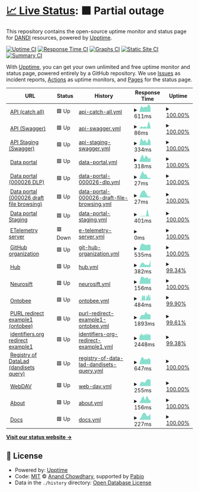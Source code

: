 # [📈 Live Status](https://status.dandiarchive.org): <!--live status--> **🟧 Partial outage**

This repository contains the open-source uptime monitor and status page for [DANDI](https://dandiarchive.org) resources, powered by [Upptime](https://github.com/upptime/upptime).

[![Uptime CI](https://github.com/dandi/upptime/workflows/Uptime%20CI/badge.svg)](https://github.com/dandi/upptime/actions?query=workflow%3A%22Uptime+CI%22)
[![Response Time CI](https://github.com/dandi/upptime/workflows/Response%20Time%20CI/badge.svg)](https://github.com/dandi/upptime/actions?query=workflow%3A%22Response+Time+CI%22)
[![Graphs CI](https://github.com/dandi/upptime/workflows/Graphs%20CI/badge.svg)](https://github.com/dandi/upptime/actions?query=workflow%3A%22Graphs+CI%22)
[![Static Site CI](https://github.com/dandi/upptime/workflows/Static%20Site%20CI/badge.svg)](https://github.com/dandi/upptime/actions?query=workflow%3A%22Static+Site+CI%22)
[![Summary CI](https://github.com/dandi/upptime/workflows/Summary%20CI/badge.svg)](https://github.com/dandi/upptime/actions?query=workflow%3A%22Summary+CI%22)

With [Upptime](https://upptime.js.org), you can get your own unlimited and free uptime monitor and status page, powered entirely by a GitHub repository. We use [Issues](https://github.com/dandi/upptime/issues) as incident reports, [Actions](https://github.com/dandi/upptime/actions) as uptime monitors, and [Pages](https://status.dandiarchive.org) for the status page.

<!--start: status pages-->
<!-- This summary is generated by Upptime (https://github.com/upptime/upptime) -->
<!-- Do not edit this manually, your changes will be overwritten -->
<!-- prettier-ignore -->
| URL | Status | History | Response Time | Uptime |
| --- | ------ | ------- | ------------- | ------ |
| <img alt="" src="https://icons.duckduckgo.com/ip3/api.dandiarchive.org.ico" height="13"> [API (catch all)](https://api.dandiarchive.org/) | 🟩 Up | [api-catch-all.yml](https://github.com/dandi/upptime/commits/HEAD/history/api-catch-all.yml) | <details><summary><img alt="Response time graph" src="./graphs/api-catch-all/response-time-week.png" height="20"> 611ms</summary><br><a href="https://status.dandiarchive.org/history/api-catch-all"><img alt="Response time 348" src="https://img.shields.io/endpoint?url=https%3A%2F%2Fraw.githubusercontent.com%2Fdandi%2Fupptime%2FHEAD%2Fapi%2Fapi-catch-all%2Fresponse-time.json"></a><br><a href="https://status.dandiarchive.org/history/api-catch-all"><img alt="24-hour response time 238" src="https://img.shields.io/endpoint?url=https%3A%2F%2Fraw.githubusercontent.com%2Fdandi%2Fupptime%2FHEAD%2Fapi%2Fapi-catch-all%2Fresponse-time-day.json"></a><br><a href="https://status.dandiarchive.org/history/api-catch-all"><img alt="7-day response time 611" src="https://img.shields.io/endpoint?url=https%3A%2F%2Fraw.githubusercontent.com%2Fdandi%2Fupptime%2FHEAD%2Fapi%2Fapi-catch-all%2Fresponse-time-week.json"></a><br><a href="https://status.dandiarchive.org/history/api-catch-all"><img alt="30-day response time 407" src="https://img.shields.io/endpoint?url=https%3A%2F%2Fraw.githubusercontent.com%2Fdandi%2Fupptime%2FHEAD%2Fapi%2Fapi-catch-all%2Fresponse-time-month.json"></a><br><a href="https://status.dandiarchive.org/history/api-catch-all"><img alt="1-year response time 356" src="https://img.shields.io/endpoint?url=https%3A%2F%2Fraw.githubusercontent.com%2Fdandi%2Fupptime%2FHEAD%2Fapi%2Fapi-catch-all%2Fresponse-time-year.json"></a></details> | <details><summary><a href="https://status.dandiarchive.org/history/api-catch-all">100.00%</a></summary><a href="https://status.dandiarchive.org/history/api-catch-all"><img alt="All-time uptime 99.92%" src="https://img.shields.io/endpoint?url=https%3A%2F%2Fraw.githubusercontent.com%2Fdandi%2Fupptime%2FHEAD%2Fapi%2Fapi-catch-all%2Fuptime.json"></a><br><a href="https://status.dandiarchive.org/history/api-catch-all"><img alt="24-hour uptime 100.00%" src="https://img.shields.io/endpoint?url=https%3A%2F%2Fraw.githubusercontent.com%2Fdandi%2Fupptime%2FHEAD%2Fapi%2Fapi-catch-all%2Fuptime-day.json"></a><br><a href="https://status.dandiarchive.org/history/api-catch-all"><img alt="7-day uptime 100.00%" src="https://img.shields.io/endpoint?url=https%3A%2F%2Fraw.githubusercontent.com%2Fdandi%2Fupptime%2FHEAD%2Fapi%2Fapi-catch-all%2Fuptime-week.json"></a><br><a href="https://status.dandiarchive.org/history/api-catch-all"><img alt="30-day uptime 99.98%" src="https://img.shields.io/endpoint?url=https%3A%2F%2Fraw.githubusercontent.com%2Fdandi%2Fupptime%2FHEAD%2Fapi%2Fapi-catch-all%2Fuptime-month.json"></a><br><a href="https://status.dandiarchive.org/history/api-catch-all"><img alt="1-year uptime 99.97%" src="https://img.shields.io/endpoint?url=https%3A%2F%2Fraw.githubusercontent.com%2Fdandi%2Fupptime%2FHEAD%2Fapi%2Fapi-catch-all%2Fuptime-year.json"></a></details>
| <img alt="" src="https://icons.duckduckgo.com/ip3/api.dandiarchive.org.ico" height="13"> [API (Swagger)](https://api.dandiarchive.org/swagger/) | 🟩 Up | [api-swagger.yml](https://github.com/dandi/upptime/commits/HEAD/history/api-swagger.yml) | <details><summary><img alt="Response time graph" src="./graphs/api-swagger/response-time-week.png" height="20"> 86ms</summary><br><a href="https://status.dandiarchive.org/history/api-swagger"><img alt="Response time 43" src="https://img.shields.io/endpoint?url=https%3A%2F%2Fraw.githubusercontent.com%2Fdandi%2Fupptime%2FHEAD%2Fapi%2Fapi-swagger%2Fresponse-time.json"></a><br><a href="https://status.dandiarchive.org/history/api-swagger"><img alt="24-hour response time 38" src="https://img.shields.io/endpoint?url=https%3A%2F%2Fraw.githubusercontent.com%2Fdandi%2Fupptime%2FHEAD%2Fapi%2Fapi-swagger%2Fresponse-time-day.json"></a><br><a href="https://status.dandiarchive.org/history/api-swagger"><img alt="7-day response time 86" src="https://img.shields.io/endpoint?url=https%3A%2F%2Fraw.githubusercontent.com%2Fdandi%2Fupptime%2FHEAD%2Fapi%2Fapi-swagger%2Fresponse-time-week.json"></a><br><a href="https://status.dandiarchive.org/history/api-swagger"><img alt="30-day response time 89" src="https://img.shields.io/endpoint?url=https%3A%2F%2Fraw.githubusercontent.com%2Fdandi%2Fupptime%2FHEAD%2Fapi%2Fapi-swagger%2Fresponse-time-month.json"></a><br><a href="https://status.dandiarchive.org/history/api-swagger"><img alt="1-year response time 45" src="https://img.shields.io/endpoint?url=https%3A%2F%2Fraw.githubusercontent.com%2Fdandi%2Fupptime%2FHEAD%2Fapi%2Fapi-swagger%2Fresponse-time-year.json"></a></details> | <details><summary><a href="https://status.dandiarchive.org/history/api-swagger">100.00%</a></summary><a href="https://status.dandiarchive.org/history/api-swagger"><img alt="All-time uptime 99.92%" src="https://img.shields.io/endpoint?url=https%3A%2F%2Fraw.githubusercontent.com%2Fdandi%2Fupptime%2FHEAD%2Fapi%2Fapi-swagger%2Fuptime.json"></a><br><a href="https://status.dandiarchive.org/history/api-swagger"><img alt="24-hour uptime 100.00%" src="https://img.shields.io/endpoint?url=https%3A%2F%2Fraw.githubusercontent.com%2Fdandi%2Fupptime%2FHEAD%2Fapi%2Fapi-swagger%2Fuptime-day.json"></a><br><a href="https://status.dandiarchive.org/history/api-swagger"><img alt="7-day uptime 100.00%" src="https://img.shields.io/endpoint?url=https%3A%2F%2Fraw.githubusercontent.com%2Fdandi%2Fupptime%2FHEAD%2Fapi%2Fapi-swagger%2Fuptime-week.json"></a><br><a href="https://status.dandiarchive.org/history/api-swagger"><img alt="30-day uptime 99.98%" src="https://img.shields.io/endpoint?url=https%3A%2F%2Fraw.githubusercontent.com%2Fdandi%2Fupptime%2FHEAD%2Fapi%2Fapi-swagger%2Fuptime-month.json"></a><br><a href="https://status.dandiarchive.org/history/api-swagger"><img alt="1-year uptime 99.97%" src="https://img.shields.io/endpoint?url=https%3A%2F%2Fraw.githubusercontent.com%2Fdandi%2Fupptime%2FHEAD%2Fapi%2Fapi-swagger%2Fuptime-year.json"></a></details>
| <img alt="" src="https://icons.duckduckgo.com/ip3/api-staging.dandiarchive.org.ico" height="13"> [API Staging (Swagger)](https://api-staging.dandiarchive.org/swagger/) | 🟩 Up | [api-staging-swagger.yml](https://github.com/dandi/upptime/commits/HEAD/history/api-staging-swagger.yml) | <details><summary><img alt="Response time graph" src="./graphs/api-staging-swagger/response-time-week.png" height="20"> 334ms</summary><br><a href="https://status.dandiarchive.org/history/api-staging-swagger"><img alt="Response time 290" src="https://img.shields.io/endpoint?url=https%3A%2F%2Fraw.githubusercontent.com%2Fdandi%2Fupptime%2FHEAD%2Fapi%2Fapi-staging-swagger%2Fresponse-time.json"></a><br><a href="https://status.dandiarchive.org/history/api-staging-swagger"><img alt="24-hour response time 259" src="https://img.shields.io/endpoint?url=https%3A%2F%2Fraw.githubusercontent.com%2Fdandi%2Fupptime%2FHEAD%2Fapi%2Fapi-staging-swagger%2Fresponse-time-day.json"></a><br><a href="https://status.dandiarchive.org/history/api-staging-swagger"><img alt="7-day response time 334" src="https://img.shields.io/endpoint?url=https%3A%2F%2Fraw.githubusercontent.com%2Fdandi%2Fupptime%2FHEAD%2Fapi%2Fapi-staging-swagger%2Fresponse-time-week.json"></a><br><a href="https://status.dandiarchive.org/history/api-staging-swagger"><img alt="30-day response time 362" src="https://img.shields.io/endpoint?url=https%3A%2F%2Fraw.githubusercontent.com%2Fdandi%2Fupptime%2FHEAD%2Fapi%2Fapi-staging-swagger%2Fresponse-time-month.json"></a><br><a href="https://status.dandiarchive.org/history/api-staging-swagger"><img alt="1-year response time 298" src="https://img.shields.io/endpoint?url=https%3A%2F%2Fraw.githubusercontent.com%2Fdandi%2Fupptime%2FHEAD%2Fapi%2Fapi-staging-swagger%2Fresponse-time-year.json"></a></details> | <details><summary><a href="https://status.dandiarchive.org/history/api-staging-swagger">100.00%</a></summary><a href="https://status.dandiarchive.org/history/api-staging-swagger"><img alt="All-time uptime 99.94%" src="https://img.shields.io/endpoint?url=https%3A%2F%2Fraw.githubusercontent.com%2Fdandi%2Fupptime%2FHEAD%2Fapi%2Fapi-staging-swagger%2Fuptime.json"></a><br><a href="https://status.dandiarchive.org/history/api-staging-swagger"><img alt="24-hour uptime 100.00%" src="https://img.shields.io/endpoint?url=https%3A%2F%2Fraw.githubusercontent.com%2Fdandi%2Fupptime%2FHEAD%2Fapi%2Fapi-staging-swagger%2Fuptime-day.json"></a><br><a href="https://status.dandiarchive.org/history/api-staging-swagger"><img alt="7-day uptime 100.00%" src="https://img.shields.io/endpoint?url=https%3A%2F%2Fraw.githubusercontent.com%2Fdandi%2Fupptime%2FHEAD%2Fapi%2Fapi-staging-swagger%2Fuptime-week.json"></a><br><a href="https://status.dandiarchive.org/history/api-staging-swagger"><img alt="30-day uptime 99.98%" src="https://img.shields.io/endpoint?url=https%3A%2F%2Fraw.githubusercontent.com%2Fdandi%2Fupptime%2FHEAD%2Fapi%2Fapi-staging-swagger%2Fuptime-month.json"></a><br><a href="https://status.dandiarchive.org/history/api-staging-swagger"><img alt="1-year uptime 99.98%" src="https://img.shields.io/endpoint?url=https%3A%2F%2Fraw.githubusercontent.com%2Fdandi%2Fupptime%2FHEAD%2Fapi%2Fapi-staging-swagger%2Fuptime-year.json"></a></details>
| <img alt="" src="https://icons.duckduckgo.com/ip3/dandiarchive.org.ico" height="13"> [Data portal](https://dandiarchive.org/) | 🟩 Up | [data-portal.yml](https://github.com/dandi/upptime/commits/HEAD/history/data-portal.yml) | <details><summary><img alt="Response time graph" src="./graphs/data-portal/response-time-week.png" height="20"> 318ms</summary><br><a href="https://status.dandiarchive.org/history/data-portal"><img alt="Response time 226" src="https://img.shields.io/endpoint?url=https%3A%2F%2Fraw.githubusercontent.com%2Fdandi%2Fupptime%2FHEAD%2Fapi%2Fdata-portal%2Fresponse-time.json"></a><br><a href="https://status.dandiarchive.org/history/data-portal"><img alt="24-hour response time 698" src="https://img.shields.io/endpoint?url=https%3A%2F%2Fraw.githubusercontent.com%2Fdandi%2Fupptime%2FHEAD%2Fapi%2Fdata-portal%2Fresponse-time-day.json"></a><br><a href="https://status.dandiarchive.org/history/data-portal"><img alt="7-day response time 318" src="https://img.shields.io/endpoint?url=https%3A%2F%2Fraw.githubusercontent.com%2Fdandi%2Fupptime%2FHEAD%2Fapi%2Fdata-portal%2Fresponse-time-week.json"></a><br><a href="https://status.dandiarchive.org/history/data-portal"><img alt="30-day response time 267" src="https://img.shields.io/endpoint?url=https%3A%2F%2Fraw.githubusercontent.com%2Fdandi%2Fupptime%2FHEAD%2Fapi%2Fdata-portal%2Fresponse-time-month.json"></a><br><a href="https://status.dandiarchive.org/history/data-portal"><img alt="1-year response time 237" src="https://img.shields.io/endpoint?url=https%3A%2F%2Fraw.githubusercontent.com%2Fdandi%2Fupptime%2FHEAD%2Fapi%2Fdata-portal%2Fresponse-time-year.json"></a></details> | <details><summary><a href="https://status.dandiarchive.org/history/data-portal">100.00%</a></summary><a href="https://status.dandiarchive.org/history/data-portal"><img alt="All-time uptime 99.98%" src="https://img.shields.io/endpoint?url=https%3A%2F%2Fraw.githubusercontent.com%2Fdandi%2Fupptime%2FHEAD%2Fapi%2Fdata-portal%2Fuptime.json"></a><br><a href="https://status.dandiarchive.org/history/data-portal"><img alt="24-hour uptime 100.00%" src="https://img.shields.io/endpoint?url=https%3A%2F%2Fraw.githubusercontent.com%2Fdandi%2Fupptime%2FHEAD%2Fapi%2Fdata-portal%2Fuptime-day.json"></a><br><a href="https://status.dandiarchive.org/history/data-portal"><img alt="7-day uptime 100.00%" src="https://img.shields.io/endpoint?url=https%3A%2F%2Fraw.githubusercontent.com%2Fdandi%2Fupptime%2FHEAD%2Fapi%2Fdata-portal%2Fuptime-week.json"></a><br><a href="https://status.dandiarchive.org/history/data-portal"><img alt="30-day uptime 99.96%" src="https://img.shields.io/endpoint?url=https%3A%2F%2Fraw.githubusercontent.com%2Fdandi%2Fupptime%2FHEAD%2Fapi%2Fdata-portal%2Fuptime-month.json"></a><br><a href="https://status.dandiarchive.org/history/data-portal"><img alt="1-year uptime 99.98%" src="https://img.shields.io/endpoint?url=https%3A%2F%2Fraw.githubusercontent.com%2Fdandi%2Fupptime%2FHEAD%2Fapi%2Fdata-portal%2Fuptime-year.json"></a></details>
| <img alt="" src="https://icons.duckduckgo.com/ip3/dandiarchive.org.ico" height="13"> [Data portal (000026 DLP)](https://dandiarchive.org/dandiset/000026) | 🟩 Up | [data-portal-000026-dlp.yml](https://github.com/dandi/upptime/commits/HEAD/history/data-portal-000026-dlp.yml) | <details><summary><img alt="Response time graph" src="./graphs/data-portal-000026-dlp/response-time-week.png" height="20"> 27ms</summary><br><a href="https://status.dandiarchive.org/history/data-portal-000026-dlp"><img alt="Response time 25" src="https://img.shields.io/endpoint?url=https%3A%2F%2Fraw.githubusercontent.com%2Fdandi%2Fupptime%2FHEAD%2Fapi%2Fdata-portal-000026-dlp%2Fresponse-time.json"></a><br><a href="https://status.dandiarchive.org/history/data-portal-000026-dlp"><img alt="24-hour response time 31" src="https://img.shields.io/endpoint?url=https%3A%2F%2Fraw.githubusercontent.com%2Fdandi%2Fupptime%2FHEAD%2Fapi%2Fdata-portal-000026-dlp%2Fresponse-time-day.json"></a><br><a href="https://status.dandiarchive.org/history/data-portal-000026-dlp"><img alt="7-day response time 27" src="https://img.shields.io/endpoint?url=https%3A%2F%2Fraw.githubusercontent.com%2Fdandi%2Fupptime%2FHEAD%2Fapi%2Fdata-portal-000026-dlp%2Fresponse-time-week.json"></a><br><a href="https://status.dandiarchive.org/history/data-portal-000026-dlp"><img alt="30-day response time 25" src="https://img.shields.io/endpoint?url=https%3A%2F%2Fraw.githubusercontent.com%2Fdandi%2Fupptime%2FHEAD%2Fapi%2Fdata-portal-000026-dlp%2Fresponse-time-month.json"></a><br><a href="https://status.dandiarchive.org/history/data-portal-000026-dlp"><img alt="1-year response time 25" src="https://img.shields.io/endpoint?url=https%3A%2F%2Fraw.githubusercontent.com%2Fdandi%2Fupptime%2FHEAD%2Fapi%2Fdata-portal-000026-dlp%2Fresponse-time-year.json"></a></details> | <details><summary><a href="https://status.dandiarchive.org/history/data-portal-000026-dlp">100.00%</a></summary><a href="https://status.dandiarchive.org/history/data-portal-000026-dlp"><img alt="All-time uptime 99.97%" src="https://img.shields.io/endpoint?url=https%3A%2F%2Fraw.githubusercontent.com%2Fdandi%2Fupptime%2FHEAD%2Fapi%2Fdata-portal-000026-dlp%2Fuptime.json"></a><br><a href="https://status.dandiarchive.org/history/data-portal-000026-dlp"><img alt="24-hour uptime 100.00%" src="https://img.shields.io/endpoint?url=https%3A%2F%2Fraw.githubusercontent.com%2Fdandi%2Fupptime%2FHEAD%2Fapi%2Fdata-portal-000026-dlp%2Fuptime-day.json"></a><br><a href="https://status.dandiarchive.org/history/data-portal-000026-dlp"><img alt="7-day uptime 100.00%" src="https://img.shields.io/endpoint?url=https%3A%2F%2Fraw.githubusercontent.com%2Fdandi%2Fupptime%2FHEAD%2Fapi%2Fdata-portal-000026-dlp%2Fuptime-week.json"></a><br><a href="https://status.dandiarchive.org/history/data-portal-000026-dlp"><img alt="30-day uptime 99.96%" src="https://img.shields.io/endpoint?url=https%3A%2F%2Fraw.githubusercontent.com%2Fdandi%2Fupptime%2FHEAD%2Fapi%2Fdata-portal-000026-dlp%2Fuptime-month.json"></a><br><a href="https://status.dandiarchive.org/history/data-portal-000026-dlp"><img alt="1-year uptime 99.97%" src="https://img.shields.io/endpoint?url=https%3A%2F%2Fraw.githubusercontent.com%2Fdandi%2Fupptime%2FHEAD%2Fapi%2Fdata-portal-000026-dlp%2Fuptime-year.json"></a></details>
| <img alt="" src="https://icons.duckduckgo.com/ip3/dandiarchive.org.ico" height="13"> [Data portal (000026 draft file browsing)](https://dandiarchive.org/dandiset/000026/draft/files) | 🟩 Up | [data-portal-000026-draft-file-browsing.yml](https://github.com/dandi/upptime/commits/HEAD/history/data-portal-000026-draft-file-browsing.yml) | <details><summary><img alt="Response time graph" src="./graphs/data-portal-000026-draft-file-browsing/response-time-week.png" height="20"> 27ms</summary><br><a href="https://status.dandiarchive.org/history/data-portal-000026-draft-file-browsing"><img alt="Response time 23" src="https://img.shields.io/endpoint?url=https%3A%2F%2Fraw.githubusercontent.com%2Fdandi%2Fupptime%2FHEAD%2Fapi%2Fdata-portal-000026-draft-file-browsing%2Fresponse-time.json"></a><br><a href="https://status.dandiarchive.org/history/data-portal-000026-draft-file-browsing"><img alt="24-hour response time 36" src="https://img.shields.io/endpoint?url=https%3A%2F%2Fraw.githubusercontent.com%2Fdandi%2Fupptime%2FHEAD%2Fapi%2Fdata-portal-000026-draft-file-browsing%2Fresponse-time-day.json"></a><br><a href="https://status.dandiarchive.org/history/data-portal-000026-draft-file-browsing"><img alt="7-day response time 27" src="https://img.shields.io/endpoint?url=https%3A%2F%2Fraw.githubusercontent.com%2Fdandi%2Fupptime%2FHEAD%2Fapi%2Fdata-portal-000026-draft-file-browsing%2Fresponse-time-week.json"></a><br><a href="https://status.dandiarchive.org/history/data-portal-000026-draft-file-browsing"><img alt="30-day response time 25" src="https://img.shields.io/endpoint?url=https%3A%2F%2Fraw.githubusercontent.com%2Fdandi%2Fupptime%2FHEAD%2Fapi%2Fdata-portal-000026-draft-file-browsing%2Fresponse-time-month.json"></a><br><a href="https://status.dandiarchive.org/history/data-portal-000026-draft-file-browsing"><img alt="1-year response time 23" src="https://img.shields.io/endpoint?url=https%3A%2F%2Fraw.githubusercontent.com%2Fdandi%2Fupptime%2FHEAD%2Fapi%2Fdata-portal-000026-draft-file-browsing%2Fresponse-time-year.json"></a></details> | <details><summary><a href="https://status.dandiarchive.org/history/data-portal-000026-draft-file-browsing">100.00%</a></summary><a href="https://status.dandiarchive.org/history/data-portal-000026-draft-file-browsing"><img alt="All-time uptime 99.99%" src="https://img.shields.io/endpoint?url=https%3A%2F%2Fraw.githubusercontent.com%2Fdandi%2Fupptime%2FHEAD%2Fapi%2Fdata-portal-000026-draft-file-browsing%2Fuptime.json"></a><br><a href="https://status.dandiarchive.org/history/data-portal-000026-draft-file-browsing"><img alt="24-hour uptime 100.00%" src="https://img.shields.io/endpoint?url=https%3A%2F%2Fraw.githubusercontent.com%2Fdandi%2Fupptime%2FHEAD%2Fapi%2Fdata-portal-000026-draft-file-browsing%2Fuptime-day.json"></a><br><a href="https://status.dandiarchive.org/history/data-portal-000026-draft-file-browsing"><img alt="7-day uptime 100.00%" src="https://img.shields.io/endpoint?url=https%3A%2F%2Fraw.githubusercontent.com%2Fdandi%2Fupptime%2FHEAD%2Fapi%2Fdata-portal-000026-draft-file-browsing%2Fuptime-week.json"></a><br><a href="https://status.dandiarchive.org/history/data-portal-000026-draft-file-browsing"><img alt="30-day uptime 99.96%" src="https://img.shields.io/endpoint?url=https%3A%2F%2Fraw.githubusercontent.com%2Fdandi%2Fupptime%2FHEAD%2Fapi%2Fdata-portal-000026-draft-file-browsing%2Fuptime-month.json"></a><br><a href="https://status.dandiarchive.org/history/data-portal-000026-draft-file-browsing"><img alt="1-year uptime 99.99%" src="https://img.shields.io/endpoint?url=https%3A%2F%2Fraw.githubusercontent.com%2Fdandi%2Fupptime%2FHEAD%2Fapi%2Fdata-portal-000026-draft-file-browsing%2Fuptime-year.json"></a></details>
| <img alt="" src="https://icons.duckduckgo.com/ip3/gui-staging.dandiarchive.org.ico" height="13"> [Data portal Staging](https://gui-staging.dandiarchive.org/) | 🟩 Up | [data-portal-staging.yml](https://github.com/dandi/upptime/commits/HEAD/history/data-portal-staging.yml) | <details><summary><img alt="Response time graph" src="./graphs/data-portal-staging/response-time-week.png" height="20"> 401ms</summary><br><a href="https://status.dandiarchive.org/history/data-portal-staging"><img alt="Response time 380" src="https://img.shields.io/endpoint?url=https%3A%2F%2Fraw.githubusercontent.com%2Fdandi%2Fupptime%2FHEAD%2Fapi%2Fdata-portal-staging%2Fresponse-time.json"></a><br><a href="https://status.dandiarchive.org/history/data-portal-staging"><img alt="24-hour response time 204" src="https://img.shields.io/endpoint?url=https%3A%2F%2Fraw.githubusercontent.com%2Fdandi%2Fupptime%2FHEAD%2Fapi%2Fdata-portal-staging%2Fresponse-time-day.json"></a><br><a href="https://status.dandiarchive.org/history/data-portal-staging"><img alt="7-day response time 401" src="https://img.shields.io/endpoint?url=https%3A%2F%2Fraw.githubusercontent.com%2Fdandi%2Fupptime%2FHEAD%2Fapi%2Fdata-portal-staging%2Fresponse-time-week.json"></a><br><a href="https://status.dandiarchive.org/history/data-portal-staging"><img alt="30-day response time 862" src="https://img.shields.io/endpoint?url=https%3A%2F%2Fraw.githubusercontent.com%2Fdandi%2Fupptime%2FHEAD%2Fapi%2Fdata-portal-staging%2Fresponse-time-month.json"></a><br><a href="https://status.dandiarchive.org/history/data-portal-staging"><img alt="1-year response time 417" src="https://img.shields.io/endpoint?url=https%3A%2F%2Fraw.githubusercontent.com%2Fdandi%2Fupptime%2FHEAD%2Fapi%2Fdata-portal-staging%2Fresponse-time-year.json"></a></details> | <details><summary><a href="https://status.dandiarchive.org/history/data-portal-staging">100.00%</a></summary><a href="https://status.dandiarchive.org/history/data-portal-staging"><img alt="All-time uptime 99.99%" src="https://img.shields.io/endpoint?url=https%3A%2F%2Fraw.githubusercontent.com%2Fdandi%2Fupptime%2FHEAD%2Fapi%2Fdata-portal-staging%2Fuptime.json"></a><br><a href="https://status.dandiarchive.org/history/data-portal-staging"><img alt="24-hour uptime 100.00%" src="https://img.shields.io/endpoint?url=https%3A%2F%2Fraw.githubusercontent.com%2Fdandi%2Fupptime%2FHEAD%2Fapi%2Fdata-portal-staging%2Fuptime-day.json"></a><br><a href="https://status.dandiarchive.org/history/data-portal-staging"><img alt="7-day uptime 100.00%" src="https://img.shields.io/endpoint?url=https%3A%2F%2Fraw.githubusercontent.com%2Fdandi%2Fupptime%2FHEAD%2Fapi%2Fdata-portal-staging%2Fuptime-week.json"></a><br><a href="https://status.dandiarchive.org/history/data-portal-staging"><img alt="30-day uptime 99.94%" src="https://img.shields.io/endpoint?url=https%3A%2F%2Fraw.githubusercontent.com%2Fdandi%2Fupptime%2FHEAD%2Fapi%2Fdata-portal-staging%2Fuptime-month.json"></a><br><a href="https://status.dandiarchive.org/history/data-portal-staging"><img alt="1-year uptime 99.99%" src="https://img.shields.io/endpoint?url=https%3A%2F%2Fraw.githubusercontent.com%2Fdandi%2Fupptime%2FHEAD%2Fapi%2Fdata-portal-staging%2Fuptime-year.json"></a></details>
| <img alt="" src="https://icons.duckduckgo.com/ip3/etelemetry.dandiarchive.org.ico" height="13"> [ETelemetry server](https://etelemetry.dandiarchive.org/) | 🟥 Down | [e-telemetry-server.yml](https://github.com/dandi/upptime/commits/HEAD/history/e-telemetry-server.yml) | <details><summary><img alt="Response time graph" src="./graphs/e-telemetry-server/response-time-week.png" height="20"> 0ms</summary><br><a href="https://status.dandiarchive.org/history/e-telemetry-server"><img alt="Response time 328" src="https://img.shields.io/endpoint?url=https%3A%2F%2Fraw.githubusercontent.com%2Fdandi%2Fupptime%2FHEAD%2Fapi%2Fe-telemetry-server%2Fresponse-time.json"></a><br><a href="https://status.dandiarchive.org/history/e-telemetry-server"><img alt="24-hour response time 0" src="https://img.shields.io/endpoint?url=https%3A%2F%2Fraw.githubusercontent.com%2Fdandi%2Fupptime%2FHEAD%2Fapi%2Fe-telemetry-server%2Fresponse-time-day.json"></a><br><a href="https://status.dandiarchive.org/history/e-telemetry-server"><img alt="7-day response time 0" src="https://img.shields.io/endpoint?url=https%3A%2F%2Fraw.githubusercontent.com%2Fdandi%2Fupptime%2FHEAD%2Fapi%2Fe-telemetry-server%2Fresponse-time-week.json"></a><br><a href="https://status.dandiarchive.org/history/e-telemetry-server"><img alt="30-day response time 0" src="https://img.shields.io/endpoint?url=https%3A%2F%2Fraw.githubusercontent.com%2Fdandi%2Fupptime%2FHEAD%2Fapi%2Fe-telemetry-server%2Fresponse-time-month.json"></a><br><a href="https://status.dandiarchive.org/history/e-telemetry-server"><img alt="1-year response time 334" src="https://img.shields.io/endpoint?url=https%3A%2F%2Fraw.githubusercontent.com%2Fdandi%2Fupptime%2FHEAD%2Fapi%2Fe-telemetry-server%2Fresponse-time-year.json"></a></details> | <details><summary><a href="https://status.dandiarchive.org/history/e-telemetry-server">100.00%</a></summary><a href="https://status.dandiarchive.org/history/e-telemetry-server"><img alt="All-time uptime 88.04%" src="https://img.shields.io/endpoint?url=https%3A%2F%2Fraw.githubusercontent.com%2Fdandi%2Fupptime%2FHEAD%2Fapi%2Fe-telemetry-server%2Fuptime.json"></a><br><a href="https://status.dandiarchive.org/history/e-telemetry-server"><img alt="24-hour uptime 100.00%" src="https://img.shields.io/endpoint?url=https%3A%2F%2Fraw.githubusercontent.com%2Fdandi%2Fupptime%2FHEAD%2Fapi%2Fe-telemetry-server%2Fuptime-day.json"></a><br><a href="https://status.dandiarchive.org/history/e-telemetry-server"><img alt="7-day uptime 100.00%" src="https://img.shields.io/endpoint?url=https%3A%2F%2Fraw.githubusercontent.com%2Fdandi%2Fupptime%2FHEAD%2Fapi%2Fe-telemetry-server%2Fuptime-week.json"></a><br><a href="https://status.dandiarchive.org/history/e-telemetry-server"><img alt="30-day uptime 100.00%" src="https://img.shields.io/endpoint?url=https%3A%2F%2Fraw.githubusercontent.com%2Fdandi%2Fupptime%2FHEAD%2Fapi%2Fe-telemetry-server%2Fuptime-month.json"></a><br><a href="https://status.dandiarchive.org/history/e-telemetry-server"><img alt="1-year uptime 87.53%" src="https://img.shields.io/endpoint?url=https%3A%2F%2Fraw.githubusercontent.com%2Fdandi%2Fupptime%2FHEAD%2Fapi%2Fe-telemetry-server%2Fuptime-year.json"></a></details>
| <img alt="" src="https://icons.duckduckgo.com/ip3/github.com.ico" height="13"> [GitHub organization](https://github.com/dandi) | 🟩 Up | [git-hub-organization.yml](https://github.com/dandi/upptime/commits/HEAD/history/git-hub-organization.yml) | <details><summary><img alt="Response time graph" src="./graphs/git-hub-organization/response-time-week.png" height="20"> 535ms</summary><br><a href="https://status.dandiarchive.org/history/git-hub-organization"><img alt="Response time 535" src="https://img.shields.io/endpoint?url=https%3A%2F%2Fraw.githubusercontent.com%2Fdandi%2Fupptime%2FHEAD%2Fapi%2Fgit-hub-organization%2Fresponse-time.json"></a><br><a href="https://status.dandiarchive.org/history/git-hub-organization"><img alt="24-hour response time 438" src="https://img.shields.io/endpoint?url=https%3A%2F%2Fraw.githubusercontent.com%2Fdandi%2Fupptime%2FHEAD%2Fapi%2Fgit-hub-organization%2Fresponse-time-day.json"></a><br><a href="https://status.dandiarchive.org/history/git-hub-organization"><img alt="7-day response time 535" src="https://img.shields.io/endpoint?url=https%3A%2F%2Fraw.githubusercontent.com%2Fdandi%2Fupptime%2FHEAD%2Fapi%2Fgit-hub-organization%2Fresponse-time-week.json"></a><br><a href="https://status.dandiarchive.org/history/git-hub-organization"><img alt="30-day response time 538" src="https://img.shields.io/endpoint?url=https%3A%2F%2Fraw.githubusercontent.com%2Fdandi%2Fupptime%2FHEAD%2Fapi%2Fgit-hub-organization%2Fresponse-time-month.json"></a><br><a href="https://status.dandiarchive.org/history/git-hub-organization"><img alt="1-year response time 555" src="https://img.shields.io/endpoint?url=https%3A%2F%2Fraw.githubusercontent.com%2Fdandi%2Fupptime%2FHEAD%2Fapi%2Fgit-hub-organization%2Fresponse-time-year.json"></a></details> | <details><summary><a href="https://status.dandiarchive.org/history/git-hub-organization">100.00%</a></summary><a href="https://status.dandiarchive.org/history/git-hub-organization"><img alt="All-time uptime 97.66%" src="https://img.shields.io/endpoint?url=https%3A%2F%2Fraw.githubusercontent.com%2Fdandi%2Fupptime%2FHEAD%2Fapi%2Fgit-hub-organization%2Fuptime.json"></a><br><a href="https://status.dandiarchive.org/history/git-hub-organization"><img alt="24-hour uptime 100.00%" src="https://img.shields.io/endpoint?url=https%3A%2F%2Fraw.githubusercontent.com%2Fdandi%2Fupptime%2FHEAD%2Fapi%2Fgit-hub-organization%2Fuptime-day.json"></a><br><a href="https://status.dandiarchive.org/history/git-hub-organization"><img alt="7-day uptime 100.00%" src="https://img.shields.io/endpoint?url=https%3A%2F%2Fraw.githubusercontent.com%2Fdandi%2Fupptime%2FHEAD%2Fapi%2Fgit-hub-organization%2Fuptime-week.json"></a><br><a href="https://status.dandiarchive.org/history/git-hub-organization"><img alt="30-day uptime 100.00%" src="https://img.shields.io/endpoint?url=https%3A%2F%2Fraw.githubusercontent.com%2Fdandi%2Fupptime%2FHEAD%2Fapi%2Fgit-hub-organization%2Fuptime-month.json"></a><br><a href="https://status.dandiarchive.org/history/git-hub-organization"><img alt="1-year uptime 99.99%" src="https://img.shields.io/endpoint?url=https%3A%2F%2Fraw.githubusercontent.com%2Fdandi%2Fupptime%2FHEAD%2Fapi%2Fgit-hub-organization%2Fuptime-year.json"></a></details>
| <img alt="" src="https://icons.duckduckgo.com/ip3/hub.dandiarchive.org.ico" height="13"> [Hub](https://hub.dandiarchive.org) | 🟩 Up | [hub.yml](https://github.com/dandi/upptime/commits/HEAD/history/hub.yml) | <details><summary><img alt="Response time graph" src="./graphs/hub/response-time-week.png" height="20"> 382ms</summary><br><a href="https://status.dandiarchive.org/history/hub"><img alt="Response time 359" src="https://img.shields.io/endpoint?url=https%3A%2F%2Fraw.githubusercontent.com%2Fdandi%2Fupptime%2FHEAD%2Fapi%2Fhub%2Fresponse-time.json"></a><br><a href="https://status.dandiarchive.org/history/hub"><img alt="24-hour response time 250" src="https://img.shields.io/endpoint?url=https%3A%2F%2Fraw.githubusercontent.com%2Fdandi%2Fupptime%2FHEAD%2Fapi%2Fhub%2Fresponse-time-day.json"></a><br><a href="https://status.dandiarchive.org/history/hub"><img alt="7-day response time 382" src="https://img.shields.io/endpoint?url=https%3A%2F%2Fraw.githubusercontent.com%2Fdandi%2Fupptime%2FHEAD%2Fapi%2Fhub%2Fresponse-time-week.json"></a><br><a href="https://status.dandiarchive.org/history/hub"><img alt="30-day response time 372" src="https://img.shields.io/endpoint?url=https%3A%2F%2Fraw.githubusercontent.com%2Fdandi%2Fupptime%2FHEAD%2Fapi%2Fhub%2Fresponse-time-month.json"></a><br><a href="https://status.dandiarchive.org/history/hub"><img alt="1-year response time 363" src="https://img.shields.io/endpoint?url=https%3A%2F%2Fraw.githubusercontent.com%2Fdandi%2Fupptime%2FHEAD%2Fapi%2Fhub%2Fresponse-time-year.json"></a></details> | <details><summary><a href="https://status.dandiarchive.org/history/hub">99.34%</a></summary><a href="https://status.dandiarchive.org/history/hub"><img alt="All-time uptime 98.12%" src="https://img.shields.io/endpoint?url=https%3A%2F%2Fraw.githubusercontent.com%2Fdandi%2Fupptime%2FHEAD%2Fapi%2Fhub%2Fuptime.json"></a><br><a href="https://status.dandiarchive.org/history/hub"><img alt="24-hour uptime 100.00%" src="https://img.shields.io/endpoint?url=https%3A%2F%2Fraw.githubusercontent.com%2Fdandi%2Fupptime%2FHEAD%2Fapi%2Fhub%2Fuptime-day.json"></a><br><a href="https://status.dandiarchive.org/history/hub"><img alt="7-day uptime 99.34%" src="https://img.shields.io/endpoint?url=https%3A%2F%2Fraw.githubusercontent.com%2Fdandi%2Fupptime%2FHEAD%2Fapi%2Fhub%2Fuptime-week.json"></a><br><a href="https://status.dandiarchive.org/history/hub"><img alt="30-day uptime 80.92%" src="https://img.shields.io/endpoint?url=https%3A%2F%2Fraw.githubusercontent.com%2Fdandi%2Fupptime%2FHEAD%2Fapi%2Fhub%2Fuptime-month.json"></a><br><a href="https://status.dandiarchive.org/history/hub"><img alt="1-year uptime 98.16%" src="https://img.shields.io/endpoint?url=https%3A%2F%2Fraw.githubusercontent.com%2Fdandi%2Fupptime%2FHEAD%2Fapi%2Fhub%2Fuptime-year.json"></a></details>
| <img alt="" src="https://icons.duckduckgo.com/ip3/neurosift.app.ico" height="13"> [Neurosift](https://neurosift.app/) | 🟩 Up | [neurosift.yml](https://github.com/dandi/upptime/commits/HEAD/history/neurosift.yml) | <details><summary><img alt="Response time graph" src="./graphs/neurosift/response-time-week.png" height="20"> 156ms</summary><br><a href="https://status.dandiarchive.org/history/neurosift"><img alt="Response time 153" src="https://img.shields.io/endpoint?url=https%3A%2F%2Fraw.githubusercontent.com%2Fdandi%2Fupptime%2FHEAD%2Fapi%2Fneurosift%2Fresponse-time.json"></a><br><a href="https://status.dandiarchive.org/history/neurosift"><img alt="24-hour response time 161" src="https://img.shields.io/endpoint?url=https%3A%2F%2Fraw.githubusercontent.com%2Fdandi%2Fupptime%2FHEAD%2Fapi%2Fneurosift%2Fresponse-time-day.json"></a><br><a href="https://status.dandiarchive.org/history/neurosift"><img alt="7-day response time 156" src="https://img.shields.io/endpoint?url=https%3A%2F%2Fraw.githubusercontent.com%2Fdandi%2Fupptime%2FHEAD%2Fapi%2Fneurosift%2Fresponse-time-week.json"></a><br><a href="https://status.dandiarchive.org/history/neurosift"><img alt="30-day response time 147" src="https://img.shields.io/endpoint?url=https%3A%2F%2Fraw.githubusercontent.com%2Fdandi%2Fupptime%2FHEAD%2Fapi%2Fneurosift%2Fresponse-time-month.json"></a><br><a href="https://status.dandiarchive.org/history/neurosift"><img alt="1-year response time 159" src="https://img.shields.io/endpoint?url=https%3A%2F%2Fraw.githubusercontent.com%2Fdandi%2Fupptime%2FHEAD%2Fapi%2Fneurosift%2Fresponse-time-year.json"></a></details> | <details><summary><a href="https://status.dandiarchive.org/history/neurosift">100.00%</a></summary><a href="https://status.dandiarchive.org/history/neurosift"><img alt="All-time uptime 100.00%" src="https://img.shields.io/endpoint?url=https%3A%2F%2Fraw.githubusercontent.com%2Fdandi%2Fupptime%2FHEAD%2Fapi%2Fneurosift%2Fuptime.json"></a><br><a href="https://status.dandiarchive.org/history/neurosift"><img alt="24-hour uptime 100.00%" src="https://img.shields.io/endpoint?url=https%3A%2F%2Fraw.githubusercontent.com%2Fdandi%2Fupptime%2FHEAD%2Fapi%2Fneurosift%2Fuptime-day.json"></a><br><a href="https://status.dandiarchive.org/history/neurosift"><img alt="7-day uptime 100.00%" src="https://img.shields.io/endpoint?url=https%3A%2F%2Fraw.githubusercontent.com%2Fdandi%2Fupptime%2FHEAD%2Fapi%2Fneurosift%2Fuptime-week.json"></a><br><a href="https://status.dandiarchive.org/history/neurosift"><img alt="30-day uptime 99.98%" src="https://img.shields.io/endpoint?url=https%3A%2F%2Fraw.githubusercontent.com%2Fdandi%2Fupptime%2FHEAD%2Fapi%2Fneurosift%2Fuptime-month.json"></a><br><a href="https://status.dandiarchive.org/history/neurosift"><img alt="1-year uptime 100.00%" src="https://img.shields.io/endpoint?url=https%3A%2F%2Fraw.githubusercontent.com%2Fdandi%2Fupptime%2FHEAD%2Fapi%2Fneurosift%2Fuptime-year.json"></a></details>
| <img alt="" src="https://icons.duckduckgo.com/ip3/ontobee.org.ico" height="13"> [Ontobee](https://ontobee.org/) | 🟩 Up | [ontobee.yml](https://github.com/dandi/upptime/commits/HEAD/history/ontobee.yml) | <details><summary><img alt="Response time graph" src="./graphs/ontobee/response-time-week.png" height="20"> 484ms</summary><br><a href="https://status.dandiarchive.org/history/ontobee"><img alt="Response time 1041" src="https://img.shields.io/endpoint?url=https%3A%2F%2Fraw.githubusercontent.com%2Fdandi%2Fupptime%2FHEAD%2Fapi%2Fontobee%2Fresponse-time.json"></a><br><a href="https://status.dandiarchive.org/history/ontobee"><img alt="24-hour response time 357" src="https://img.shields.io/endpoint?url=https%3A%2F%2Fraw.githubusercontent.com%2Fdandi%2Fupptime%2FHEAD%2Fapi%2Fontobee%2Fresponse-time-day.json"></a><br><a href="https://status.dandiarchive.org/history/ontobee"><img alt="7-day response time 484" src="https://img.shields.io/endpoint?url=https%3A%2F%2Fraw.githubusercontent.com%2Fdandi%2Fupptime%2FHEAD%2Fapi%2Fontobee%2Fresponse-time-week.json"></a><br><a href="https://status.dandiarchive.org/history/ontobee"><img alt="30-day response time 2086" src="https://img.shields.io/endpoint?url=https%3A%2F%2Fraw.githubusercontent.com%2Fdandi%2Fupptime%2FHEAD%2Fapi%2Fontobee%2Fresponse-time-month.json"></a><br><a href="https://status.dandiarchive.org/history/ontobee"><img alt="1-year response time 1137" src="https://img.shields.io/endpoint?url=https%3A%2F%2Fraw.githubusercontent.com%2Fdandi%2Fupptime%2FHEAD%2Fapi%2Fontobee%2Fresponse-time-year.json"></a></details> | <details><summary><a href="https://status.dandiarchive.org/history/ontobee">99.90%</a></summary><a href="https://status.dandiarchive.org/history/ontobee"><img alt="All-time uptime 97.10%" src="https://img.shields.io/endpoint?url=https%3A%2F%2Fraw.githubusercontent.com%2Fdandi%2Fupptime%2FHEAD%2Fapi%2Fontobee%2Fuptime.json"></a><br><a href="https://status.dandiarchive.org/history/ontobee"><img alt="24-hour uptime 99.33%" src="https://img.shields.io/endpoint?url=https%3A%2F%2Fraw.githubusercontent.com%2Fdandi%2Fupptime%2FHEAD%2Fapi%2Fontobee%2Fuptime-day.json"></a><br><a href="https://status.dandiarchive.org/history/ontobee"><img alt="7-day uptime 99.90%" src="https://img.shields.io/endpoint?url=https%3A%2F%2Fraw.githubusercontent.com%2Fdandi%2Fupptime%2FHEAD%2Fapi%2Fontobee%2Fuptime-week.json"></a><br><a href="https://status.dandiarchive.org/history/ontobee"><img alt="30-day uptime 86.13%" src="https://img.shields.io/endpoint?url=https%3A%2F%2Fraw.githubusercontent.com%2Fdandi%2Fupptime%2FHEAD%2Fapi%2Fontobee%2Fuptime-month.json"></a><br><a href="https://status.dandiarchive.org/history/ontobee"><img alt="1-year uptime 96.52%" src="https://img.shields.io/endpoint?url=https%3A%2F%2Fraw.githubusercontent.com%2Fdandi%2Fupptime%2FHEAD%2Fapi%2Fontobee%2Fuptime-year.json"></a></details>
| <img alt="" src="https://icons.duckduckgo.com/ip3/purl.obolibrary.org.ico" height="13"> [PURL redirect example1 (ontobee)](http://purl.obolibrary.org/obo/PATO_0000384) | 🟩 Up | [purl-redirect-example1-ontobee.yml](https://github.com/dandi/upptime/commits/HEAD/history/purl-redirect-example1-ontobee.yml) | <details><summary><img alt="Response time graph" src="./graphs/purl-redirect-example1-ontobee/response-time-week.png" height="20"> 1893ms</summary><br><a href="https://status.dandiarchive.org/history/purl-redirect-example1-ontobee"><img alt="Response time 1377" src="https://img.shields.io/endpoint?url=https%3A%2F%2Fraw.githubusercontent.com%2Fdandi%2Fupptime%2FHEAD%2Fapi%2Fpurl-redirect-example1-ontobee%2Fresponse-time.json"></a><br><a href="https://status.dandiarchive.org/history/purl-redirect-example1-ontobee"><img alt="24-hour response time 1760" src="https://img.shields.io/endpoint?url=https%3A%2F%2Fraw.githubusercontent.com%2Fdandi%2Fupptime%2FHEAD%2Fapi%2Fpurl-redirect-example1-ontobee%2Fresponse-time-day.json"></a><br><a href="https://status.dandiarchive.org/history/purl-redirect-example1-ontobee"><img alt="7-day response time 1893" src="https://img.shields.io/endpoint?url=https%3A%2F%2Fraw.githubusercontent.com%2Fdandi%2Fupptime%2FHEAD%2Fapi%2Fpurl-redirect-example1-ontobee%2Fresponse-time-week.json"></a><br><a href="https://status.dandiarchive.org/history/purl-redirect-example1-ontobee"><img alt="30-day response time 1691" src="https://img.shields.io/endpoint?url=https%3A%2F%2Fraw.githubusercontent.com%2Fdandi%2Fupptime%2FHEAD%2Fapi%2Fpurl-redirect-example1-ontobee%2Fresponse-time-month.json"></a><br><a href="https://status.dandiarchive.org/history/purl-redirect-example1-ontobee"><img alt="1-year response time 1394" src="https://img.shields.io/endpoint?url=https%3A%2F%2Fraw.githubusercontent.com%2Fdandi%2Fupptime%2FHEAD%2Fapi%2Fpurl-redirect-example1-ontobee%2Fresponse-time-year.json"></a></details> | <details><summary><a href="https://status.dandiarchive.org/history/purl-redirect-example1-ontobee">99.61%</a></summary><a href="https://status.dandiarchive.org/history/purl-redirect-example1-ontobee"><img alt="All-time uptime 97.27%" src="https://img.shields.io/endpoint?url=https%3A%2F%2Fraw.githubusercontent.com%2Fdandi%2Fupptime%2FHEAD%2Fapi%2Fpurl-redirect-example1-ontobee%2Fuptime.json"></a><br><a href="https://status.dandiarchive.org/history/purl-redirect-example1-ontobee"><img alt="24-hour uptime 98.54%" src="https://img.shields.io/endpoint?url=https%3A%2F%2Fraw.githubusercontent.com%2Fdandi%2Fupptime%2FHEAD%2Fapi%2Fpurl-redirect-example1-ontobee%2Fuptime-day.json"></a><br><a href="https://status.dandiarchive.org/history/purl-redirect-example1-ontobee"><img alt="7-day uptime 99.61%" src="https://img.shields.io/endpoint?url=https%3A%2F%2Fraw.githubusercontent.com%2Fdandi%2Fupptime%2FHEAD%2Fapi%2Fpurl-redirect-example1-ontobee%2Fuptime-week.json"></a><br><a href="https://status.dandiarchive.org/history/purl-redirect-example1-ontobee"><img alt="30-day uptime 85.22%" src="https://img.shields.io/endpoint?url=https%3A%2F%2Fraw.githubusercontent.com%2Fdandi%2Fupptime%2FHEAD%2Fapi%2Fpurl-redirect-example1-ontobee%2Fuptime-month.json"></a><br><a href="https://status.dandiarchive.org/history/purl-redirect-example1-ontobee"><img alt="1-year uptime 96.73%" src="https://img.shields.io/endpoint?url=https%3A%2F%2Fraw.githubusercontent.com%2Fdandi%2Fupptime%2FHEAD%2Fapi%2Fpurl-redirect-example1-ontobee%2Fuptime-year.json"></a></details>
| <img alt="" src="https://icons.duckduckgo.com/ip3/identifiers.org.ico" height="13"> [identifiers.org redirect example1](https://identifiers.org/DANDI:000027) | 🟩 Up | [identifiers-org-redirect-example1.yml](https://github.com/dandi/upptime/commits/HEAD/history/identifiers-org-redirect-example1.yml) | <details><summary><img alt="Response time graph" src="./graphs/identifiers-org-redirect-example1/response-time-week.png" height="20"> 2448ms</summary><br><a href="https://status.dandiarchive.org/history/identifiers-org-redirect-example1"><img alt="Response time 563" src="https://img.shields.io/endpoint?url=https%3A%2F%2Fraw.githubusercontent.com%2Fdandi%2Fupptime%2FHEAD%2Fapi%2Fidentifiers-org-redirect-example1%2Fresponse-time.json"></a><br><a href="https://status.dandiarchive.org/history/identifiers-org-redirect-example1"><img alt="24-hour response time 436" src="https://img.shields.io/endpoint?url=https%3A%2F%2Fraw.githubusercontent.com%2Fdandi%2Fupptime%2FHEAD%2Fapi%2Fidentifiers-org-redirect-example1%2Fresponse-time-day.json"></a><br><a href="https://status.dandiarchive.org/history/identifiers-org-redirect-example1"><img alt="7-day response time 2448" src="https://img.shields.io/endpoint?url=https%3A%2F%2Fraw.githubusercontent.com%2Fdandi%2Fupptime%2FHEAD%2Fapi%2Fidentifiers-org-redirect-example1%2Fresponse-time-week.json"></a><br><a href="https://status.dandiarchive.org/history/identifiers-org-redirect-example1"><img alt="30-day response time 836" src="https://img.shields.io/endpoint?url=https%3A%2F%2Fraw.githubusercontent.com%2Fdandi%2Fupptime%2FHEAD%2Fapi%2Fidentifiers-org-redirect-example1%2Fresponse-time-month.json"></a><br><a href="https://status.dandiarchive.org/history/identifiers-org-redirect-example1"><img alt="1-year response time 563" src="https://img.shields.io/endpoint?url=https%3A%2F%2Fraw.githubusercontent.com%2Fdandi%2Fupptime%2FHEAD%2Fapi%2Fidentifiers-org-redirect-example1%2Fresponse-time-year.json"></a></details> | <details><summary><a href="https://status.dandiarchive.org/history/identifiers-org-redirect-example1">99.38%</a></summary><a href="https://status.dandiarchive.org/history/identifiers-org-redirect-example1"><img alt="All-time uptime 99.71%" src="https://img.shields.io/endpoint?url=https%3A%2F%2Fraw.githubusercontent.com%2Fdandi%2Fupptime%2FHEAD%2Fapi%2Fidentifiers-org-redirect-example1%2Fuptime.json"></a><br><a href="https://status.dandiarchive.org/history/identifiers-org-redirect-example1"><img alt="24-hour uptime 100.00%" src="https://img.shields.io/endpoint?url=https%3A%2F%2Fraw.githubusercontent.com%2Fdandi%2Fupptime%2FHEAD%2Fapi%2Fidentifiers-org-redirect-example1%2Fuptime-day.json"></a><br><a href="https://status.dandiarchive.org/history/identifiers-org-redirect-example1"><img alt="7-day uptime 99.38%" src="https://img.shields.io/endpoint?url=https%3A%2F%2Fraw.githubusercontent.com%2Fdandi%2Fupptime%2FHEAD%2Fapi%2Fidentifiers-org-redirect-example1%2Fuptime-week.json"></a><br><a href="https://status.dandiarchive.org/history/identifiers-org-redirect-example1"><img alt="30-day uptime 97.96%" src="https://img.shields.io/endpoint?url=https%3A%2F%2Fraw.githubusercontent.com%2Fdandi%2Fupptime%2FHEAD%2Fapi%2Fidentifiers-org-redirect-example1%2Fuptime-month.json"></a><br><a href="https://status.dandiarchive.org/history/identifiers-org-redirect-example1"><img alt="1-year uptime 99.71%" src="https://img.shields.io/endpoint?url=https%3A%2F%2Fraw.githubusercontent.com%2Fdandi%2Fupptime%2FHEAD%2Fapi%2Fidentifiers-org-redirect-example1%2Fuptime-year.json"></a></details>
| <img alt="" src="https://icons.duckduckgo.com/ip3/registry.datalad.org.ico" height="13"> [Registry of DataLad (dandisets query)](https://registry.datalad.org/overview/?query=url%3A%22github.com%2Fdandisets%22) | 🟩 Up | [registry-of-data-lad-dandisets-query.yml](https://github.com/dandi/upptime/commits/HEAD/history/registry-of-data-lad-dandisets-query.yml) | <details><summary><img alt="Response time graph" src="./graphs/registry-of-data-lad-dandisets-query/response-time-week.png" height="20"> 647ms</summary><br><a href="https://status.dandiarchive.org/history/registry-of-data-lad-dandisets-query"><img alt="Response time 1204" src="https://img.shields.io/endpoint?url=https%3A%2F%2Fraw.githubusercontent.com%2Fdandi%2Fupptime%2FHEAD%2Fapi%2Fregistry-of-data-lad-dandisets-query%2Fresponse-time.json"></a><br><a href="https://status.dandiarchive.org/history/registry-of-data-lad-dandisets-query"><img alt="24-hour response time 567" src="https://img.shields.io/endpoint?url=https%3A%2F%2Fraw.githubusercontent.com%2Fdandi%2Fupptime%2FHEAD%2Fapi%2Fregistry-of-data-lad-dandisets-query%2Fresponse-time-day.json"></a><br><a href="https://status.dandiarchive.org/history/registry-of-data-lad-dandisets-query"><img alt="7-day response time 647" src="https://img.shields.io/endpoint?url=https%3A%2F%2Fraw.githubusercontent.com%2Fdandi%2Fupptime%2FHEAD%2Fapi%2Fregistry-of-data-lad-dandisets-query%2Fresponse-time-week.json"></a><br><a href="https://status.dandiarchive.org/history/registry-of-data-lad-dandisets-query"><img alt="30-day response time 633" src="https://img.shields.io/endpoint?url=https%3A%2F%2Fraw.githubusercontent.com%2Fdandi%2Fupptime%2FHEAD%2Fapi%2Fregistry-of-data-lad-dandisets-query%2Fresponse-time-month.json"></a><br><a href="https://status.dandiarchive.org/history/registry-of-data-lad-dandisets-query"><img alt="1-year response time 1384" src="https://img.shields.io/endpoint?url=https%3A%2F%2Fraw.githubusercontent.com%2Fdandi%2Fupptime%2FHEAD%2Fapi%2Fregistry-of-data-lad-dandisets-query%2Fresponse-time-year.json"></a></details> | <details><summary><a href="https://status.dandiarchive.org/history/registry-of-data-lad-dandisets-query">100.00%</a></summary><a href="https://status.dandiarchive.org/history/registry-of-data-lad-dandisets-query"><img alt="All-time uptime 99.22%" src="https://img.shields.io/endpoint?url=https%3A%2F%2Fraw.githubusercontent.com%2Fdandi%2Fupptime%2FHEAD%2Fapi%2Fregistry-of-data-lad-dandisets-query%2Fuptime.json"></a><br><a href="https://status.dandiarchive.org/history/registry-of-data-lad-dandisets-query"><img alt="24-hour uptime 100.00%" src="https://img.shields.io/endpoint?url=https%3A%2F%2Fraw.githubusercontent.com%2Fdandi%2Fupptime%2FHEAD%2Fapi%2Fregistry-of-data-lad-dandisets-query%2Fuptime-day.json"></a><br><a href="https://status.dandiarchive.org/history/registry-of-data-lad-dandisets-query"><img alt="7-day uptime 100.00%" src="https://img.shields.io/endpoint?url=https%3A%2F%2Fraw.githubusercontent.com%2Fdandi%2Fupptime%2FHEAD%2Fapi%2Fregistry-of-data-lad-dandisets-query%2Fuptime-week.json"></a><br><a href="https://status.dandiarchive.org/history/registry-of-data-lad-dandisets-query"><img alt="30-day uptime 91.83%" src="https://img.shields.io/endpoint?url=https%3A%2F%2Fraw.githubusercontent.com%2Fdandi%2Fupptime%2FHEAD%2Fapi%2Fregistry-of-data-lad-dandisets-query%2Fuptime-month.json"></a><br><a href="https://status.dandiarchive.org/history/registry-of-data-lad-dandisets-query"><img alt="1-year uptime 99.10%" src="https://img.shields.io/endpoint?url=https%3A%2F%2Fraw.githubusercontent.com%2Fdandi%2Fupptime%2FHEAD%2Fapi%2Fregistry-of-data-lad-dandisets-query%2Fuptime-year.json"></a></details>
| <img alt="" src="https://icons.duckduckgo.com/ip3/webdav.dandiarchive.org.ico" height="13"> [WebDAV](https://webdav.dandiarchive.org) | 🟩 Up | [web-dav.yml](https://github.com/dandi/upptime/commits/HEAD/history/web-dav.yml) | <details><summary><img alt="Response time graph" src="./graphs/web-dav/response-time-week.png" height="20"> 255ms</summary><br><a href="https://status.dandiarchive.org/history/web-dav"><img alt="Response time 255" src="https://img.shields.io/endpoint?url=https%3A%2F%2Fraw.githubusercontent.com%2Fdandi%2Fupptime%2FHEAD%2Fapi%2Fweb-dav%2Fresponse-time.json"></a><br><a href="https://status.dandiarchive.org/history/web-dav"><img alt="24-hour response time 237" src="https://img.shields.io/endpoint?url=https%3A%2F%2Fraw.githubusercontent.com%2Fdandi%2Fupptime%2FHEAD%2Fapi%2Fweb-dav%2Fresponse-time-day.json"></a><br><a href="https://status.dandiarchive.org/history/web-dav"><img alt="7-day response time 255" src="https://img.shields.io/endpoint?url=https%3A%2F%2Fraw.githubusercontent.com%2Fdandi%2Fupptime%2FHEAD%2Fapi%2Fweb-dav%2Fresponse-time-week.json"></a><br><a href="https://status.dandiarchive.org/history/web-dav"><img alt="30-day response time 263" src="https://img.shields.io/endpoint?url=https%3A%2F%2Fraw.githubusercontent.com%2Fdandi%2Fupptime%2FHEAD%2Fapi%2Fweb-dav%2Fresponse-time-month.json"></a><br><a href="https://status.dandiarchive.org/history/web-dav"><img alt="1-year response time 260" src="https://img.shields.io/endpoint?url=https%3A%2F%2Fraw.githubusercontent.com%2Fdandi%2Fupptime%2FHEAD%2Fapi%2Fweb-dav%2Fresponse-time-year.json"></a></details> | <details><summary><a href="https://status.dandiarchive.org/history/web-dav">100.00%</a></summary><a href="https://status.dandiarchive.org/history/web-dav"><img alt="All-time uptime 87.70%" src="https://img.shields.io/endpoint?url=https%3A%2F%2Fraw.githubusercontent.com%2Fdandi%2Fupptime%2FHEAD%2Fapi%2Fweb-dav%2Fuptime.json"></a><br><a href="https://status.dandiarchive.org/history/web-dav"><img alt="24-hour uptime 100.00%" src="https://img.shields.io/endpoint?url=https%3A%2F%2Fraw.githubusercontent.com%2Fdandi%2Fupptime%2FHEAD%2Fapi%2Fweb-dav%2Fuptime-day.json"></a><br><a href="https://status.dandiarchive.org/history/web-dav"><img alt="7-day uptime 100.00%" src="https://img.shields.io/endpoint?url=https%3A%2F%2Fraw.githubusercontent.com%2Fdandi%2Fupptime%2FHEAD%2Fapi%2Fweb-dav%2Fuptime-week.json"></a><br><a href="https://status.dandiarchive.org/history/web-dav"><img alt="30-day uptime 99.98%" src="https://img.shields.io/endpoint?url=https%3A%2F%2Fraw.githubusercontent.com%2Fdandi%2Fupptime%2FHEAD%2Fapi%2Fweb-dav%2Fuptime-month.json"></a><br><a href="https://status.dandiarchive.org/history/web-dav"><img alt="1-year uptime 85.25%" src="https://img.shields.io/endpoint?url=https%3A%2F%2Fraw.githubusercontent.com%2Fdandi%2Fupptime%2FHEAD%2Fapi%2Fweb-dav%2Fuptime-year.json"></a></details>
| <img alt="" src="https://icons.duckduckgo.com/ip3/about.dandiarchive.org.ico" height="13"> [About](https://about.dandiarchive.org/) | 🟩 Up | [about.yml](https://github.com/dandi/upptime/commits/HEAD/history/about.yml) | <details><summary><img alt="Response time graph" src="./graphs/about/response-time-week.png" height="20"> 156ms</summary><br><a href="https://status.dandiarchive.org/history/about"><img alt="Response time 206" src="https://img.shields.io/endpoint?url=https%3A%2F%2Fraw.githubusercontent.com%2Fdandi%2Fupptime%2FHEAD%2Fapi%2Fabout%2Fresponse-time.json"></a><br><a href="https://status.dandiarchive.org/history/about"><img alt="24-hour response time 167" src="https://img.shields.io/endpoint?url=https%3A%2F%2Fraw.githubusercontent.com%2Fdandi%2Fupptime%2FHEAD%2Fapi%2Fabout%2Fresponse-time-day.json"></a><br><a href="https://status.dandiarchive.org/history/about"><img alt="7-day response time 156" src="https://img.shields.io/endpoint?url=https%3A%2F%2Fraw.githubusercontent.com%2Fdandi%2Fupptime%2FHEAD%2Fapi%2Fabout%2Fresponse-time-week.json"></a><br><a href="https://status.dandiarchive.org/history/about"><img alt="30-day response time 203" src="https://img.shields.io/endpoint?url=https%3A%2F%2Fraw.githubusercontent.com%2Fdandi%2Fupptime%2FHEAD%2Fapi%2Fabout%2Fresponse-time-month.json"></a><br><a href="https://status.dandiarchive.org/history/about"><img alt="1-year response time 206" src="https://img.shields.io/endpoint?url=https%3A%2F%2Fraw.githubusercontent.com%2Fdandi%2Fupptime%2FHEAD%2Fapi%2Fabout%2Fresponse-time-year.json"></a></details> | <details><summary><a href="https://status.dandiarchive.org/history/about">100.00%</a></summary><a href="https://status.dandiarchive.org/history/about"><img alt="All-time uptime 100.00%" src="https://img.shields.io/endpoint?url=https%3A%2F%2Fraw.githubusercontent.com%2Fdandi%2Fupptime%2FHEAD%2Fapi%2Fabout%2Fuptime.json"></a><br><a href="https://status.dandiarchive.org/history/about"><img alt="24-hour uptime 100.00%" src="https://img.shields.io/endpoint?url=https%3A%2F%2Fraw.githubusercontent.com%2Fdandi%2Fupptime%2FHEAD%2Fapi%2Fabout%2Fuptime-day.json"></a><br><a href="https://status.dandiarchive.org/history/about"><img alt="7-day uptime 100.00%" src="https://img.shields.io/endpoint?url=https%3A%2F%2Fraw.githubusercontent.com%2Fdandi%2Fupptime%2FHEAD%2Fapi%2Fabout%2Fuptime-week.json"></a><br><a href="https://status.dandiarchive.org/history/about"><img alt="30-day uptime 100.00%" src="https://img.shields.io/endpoint?url=https%3A%2F%2Fraw.githubusercontent.com%2Fdandi%2Fupptime%2FHEAD%2Fapi%2Fabout%2Fuptime-month.json"></a><br><a href="https://status.dandiarchive.org/history/about"><img alt="1-year uptime 100.00%" src="https://img.shields.io/endpoint?url=https%3A%2F%2Fraw.githubusercontent.com%2Fdandi%2Fupptime%2FHEAD%2Fapi%2Fabout%2Fuptime-year.json"></a></details>
| <img alt="" src="https://icons.duckduckgo.com/ip3/docs.dandiarchive.org.ico" height="13"> [Docs](https://docs.dandiarchive.org/) | 🟩 Up | [docs.yml](https://github.com/dandi/upptime/commits/HEAD/history/docs.yml) | <details><summary><img alt="Response time graph" src="./graphs/docs/response-time-week.png" height="20"> 227ms</summary><br><a href="https://status.dandiarchive.org/history/docs"><img alt="Response time 200" src="https://img.shields.io/endpoint?url=https%3A%2F%2Fraw.githubusercontent.com%2Fdandi%2Fupptime%2FHEAD%2Fapi%2Fdocs%2Fresponse-time.json"></a><br><a href="https://status.dandiarchive.org/history/docs"><img alt="24-hour response time 276" src="https://img.shields.io/endpoint?url=https%3A%2F%2Fraw.githubusercontent.com%2Fdandi%2Fupptime%2FHEAD%2Fapi%2Fdocs%2Fresponse-time-day.json"></a><br><a href="https://status.dandiarchive.org/history/docs"><img alt="7-day response time 227" src="https://img.shields.io/endpoint?url=https%3A%2F%2Fraw.githubusercontent.com%2Fdandi%2Fupptime%2FHEAD%2Fapi%2Fdocs%2Fresponse-time-week.json"></a><br><a href="https://status.dandiarchive.org/history/docs"><img alt="30-day response time 223" src="https://img.shields.io/endpoint?url=https%3A%2F%2Fraw.githubusercontent.com%2Fdandi%2Fupptime%2FHEAD%2Fapi%2Fdocs%2Fresponse-time-month.json"></a><br><a href="https://status.dandiarchive.org/history/docs"><img alt="1-year response time 200" src="https://img.shields.io/endpoint?url=https%3A%2F%2Fraw.githubusercontent.com%2Fdandi%2Fupptime%2FHEAD%2Fapi%2Fdocs%2Fresponse-time-year.json"></a></details> | <details><summary><a href="https://status.dandiarchive.org/history/docs">100.00%</a></summary><a href="https://status.dandiarchive.org/history/docs"><img alt="All-time uptime 100.00%" src="https://img.shields.io/endpoint?url=https%3A%2F%2Fraw.githubusercontent.com%2Fdandi%2Fupptime%2FHEAD%2Fapi%2Fdocs%2Fuptime.json"></a><br><a href="https://status.dandiarchive.org/history/docs"><img alt="24-hour uptime 100.00%" src="https://img.shields.io/endpoint?url=https%3A%2F%2Fraw.githubusercontent.com%2Fdandi%2Fupptime%2FHEAD%2Fapi%2Fdocs%2Fuptime-day.json"></a><br><a href="https://status.dandiarchive.org/history/docs"><img alt="7-day uptime 100.00%" src="https://img.shields.io/endpoint?url=https%3A%2F%2Fraw.githubusercontent.com%2Fdandi%2Fupptime%2FHEAD%2Fapi%2Fdocs%2Fuptime-week.json"></a><br><a href="https://status.dandiarchive.org/history/docs"><img alt="30-day uptime 100.00%" src="https://img.shields.io/endpoint?url=https%3A%2F%2Fraw.githubusercontent.com%2Fdandi%2Fupptime%2FHEAD%2Fapi%2Fdocs%2Fuptime-month.json"></a><br><a href="https://status.dandiarchive.org/history/docs"><img alt="1-year uptime 100.00%" src="https://img.shields.io/endpoint?url=https%3A%2F%2Fraw.githubusercontent.com%2Fdandi%2Fupptime%2FHEAD%2Fapi%2Fdocs%2Fuptime-year.json"></a></details>

<!--end: status pages-->

[**Visit our status website →**](https://status.dandiarchive.org)

## 📄 License

- Powered by: [Upptime](https://github.com/upptime/upptime)
- Code: [MIT](./LICENSE) © [Anand Chowdhary](https://anandchowdhary.com), supported by [Pabio](https://pabio.com)
- Data in the `./history` directory: [Open Database License](https://opendatacommons.org/licenses/odbl/1-0/)
